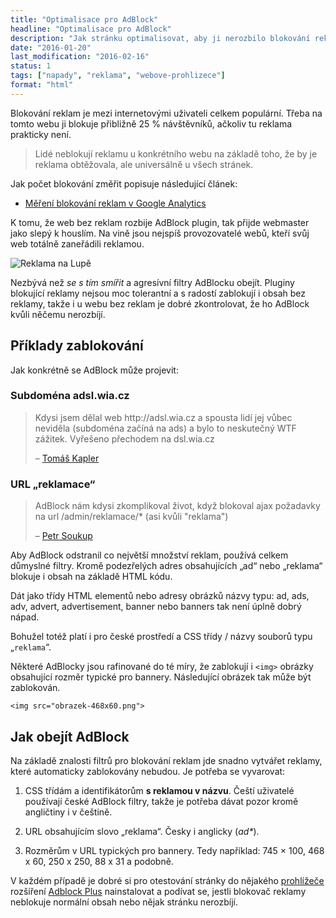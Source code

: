 ```yaml
---
title: "Optimalisace pro AdBlock"
headline: "Optimalisace pro AdBlock"
description: "Jak stránku optimalisovat, aby ji nerozbilo blokování reklam AdBlockem."
date: "2016-01-20"
last_modification: "2016-02-16"
status: 1
tags: ["napady", "reklama", "webove-prohlizece"]
format: "html"
---
```


<p>Blokování reklam je mezi internetovými uživateli celkem populární. Třeba na tomto webu ji blokuje přibližně 25 % návštěvníků, ačkoliv tu reklama prakticky není.</p>

<blockquote>
  <p>Lidé neblokují reklamu u konkrétního webu na základě toho, že by je reklama obtěžovala, ale universálně u všech stránek.</p>
</blockquote>

<p>Jak počet blokování změřit popisuje následující článek:</p>

<div class="internal-content">
  <ul>
    <li><a href="/podil-adblocku">Měření blokování reklam v Google Analytics</a></li>
  </ul>
</div>


<p>K tomu, že web bez reklam rozbije AdBlock plugin, tak přijde webmaster jako slepý k houslím. Na vině jsou nejspíš provozovatelé webů, kteří svůj web totálně zaneřádili reklamou.</p>

<p><img src="/files/adblock-optimalisace/lupa-ads.png" alt="Reklama na Lupě" class="border"></p>














































<p>Nezbývá než <i>se s tím smířit</i> a agresívní filtry AdBlocku obejít. Pluginy blokující reklamy nejsou moc tolerantní a s radostí zablokují i obsah bez reklamy, takže i u webu bez reklam je dobré zkontrolovat, že ho AdBlock kvůli něčemu nerozbíjí.</p>




<h2 id="priklady">Příklady zablokování</h2>

<p>Jak konkrétně se AdBlock může projevit:</p>



<h3 id="subdomena">Subdoména <b>ads</b>l.wia.cz</h3>

<blockquote cite="https://www.facebook.com/jecas.cz/posts/1017945931600456?comment_id=1018275368234179&reply_comment_id=1021202857941430&comment_tracking=%7B%22tn%22%3A%22R%22%7D">
  <p>Kdysi jsem dělal web http://adsl.wia.cz a spousta lidí jej vůbec neviděla (subdoména začíná na ads) a bylo to neskutečný WTF zážitek. Vyřešeno přechodem na dsl.wia.cz</p>
  
  <p class="autor">– <a href="https://www.facebook.com/jecas.cz/posts/1017945931600456?comment_id=1018275368234179&reply_comment_id=1021202857941430&comment_tracking=%7B%22tn%22%3A%22R%22%7D">Tomáš Kapler</a></p>
</blockquote>

<h3 id="reklamace">URL „<b>reklama</b>ce“</h3>

<blockquote cite="https://twitter.com/petrsoukup/status/689517513139490817">
  <p>AdBlock nám kdysi zkomplikoval život, když blokoval ajax požadavky na url /admin/reklamace/* (asi kvůli "reklama")</p>
  
  <p class="autor">– <a href="https://twitter.com/petrsoukup/status/689517513139490817">Petr Soukup</a></p>
</blockquote>



<p>Aby AdBlock odstranil co největší množství reklam, používá celkem důmyslné filtry. Kromě podezřelých adres obsahujících „ad“ nebo „reklama“ blokuje i obsah na základě HTML kódu.</p>

<p>Dát jako třídy HTML elementů nebo adresy obrázků názvy typu: ad, ads, adv, advert, advertisement, banner nebo banners tak není úplně dobrý nápad.</p>

<p>Bohužel totéž platí i pro české prostředí a CSS třídy / názvy souborů typu „<code>reklama</code>“.</p>


<p>Některé AdBlocky jsou rafinované do té míry, že zablokují i <code>&lt;img></code> obrázky obsahující rozměr typické pro bannery. Následující obrázek tak může být zablokován.</p>

<pre><code>&lt;img src="obrazek-468x60.png"></code></pre>






<h2 id="obejit">Jak obejít AdBlock</h2>

<p>Na základě znalosti filtrů pro blokování reklam jde snadno vytvářet reklamy, které automaticky zablokovány nebudou. Je potřeba se vyvarovat:</p>


<ol>
  <li>
    <p>CSS třídám a identifikátorům <b>s reklamou v názvu</b>. Čeští uživatelé používají české AdBlock filtry, takže je potřeba dávat pozor kromě angličtiny i v češtině.</p>
  </li>
  
  <li>
    <p>URL obsahujícím slovo „reklama“. Česky i anglicky (<i>ad*</i>).</p>
  </li>
  
  <li>
    <p>Rozměrům v URL typických pro bannery. Tedy například: 745 × 100, 468 x 60, 250 x 250, 88 x 31 a podobně.</p>
  </li>
</ol>

<p>V každém případě je dobré si pro otestování stránky do nějakého <a href="/webove-prohlizece">prohlížeče</a> rozšíření <a href="https://adblockplus.org/en/">Adblock Plus</a> nainstalovat a podívat se, jestli blokovač reklamy neblokuje normální obsah nebo nějak stránku nerozbíjí.</p>